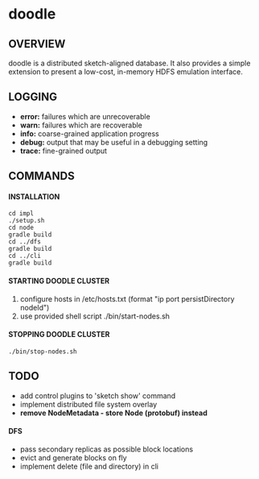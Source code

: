 # doodle
## OVERVIEW
doodle is a distributed sketch-aligned database. It also provides a simple extension to present a low-cost, in-memory HDFS emulation interface.

## LOGGING
- __error:__ failures which are unrecoverable
- __warn:__ failures which are recoverable
- __info:__ coarse-grained application progress
- __debug:__ output that may be useful in a debugging setting
- __trace:__ fine-grained output

## COMMANDS
#### INSTALLATION
    cd impl
    ./setup.sh
    cd node
    gradle build
    cd ../dfs
    gradle build
    cd ../cli
    gradle build

#### STARTING DOODLE CLUSTER
1. configure hosts in /etc/hosts.txt (format "ip port persistDirectory nodeId")
2. use provided shell script
    ./bin/start-nodes.sh

#### STOPPING DOODLE CLUSTER
    ./bin/stop-nodes.sh

## TODO
- add control plugins to 'sketch show' command
- implement distributed file system overlay
- **remove NodeMetadata - store Node (protobuf) instead**
#### DFS
- pass secondary replicas as possible block locations
- evict and generate blocks on fly
- implement delete (file and directory) in cli

